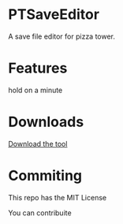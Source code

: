 # PTSaveEditor
A save file editor for pizza tower.

# Features
hold on a minute

# Downloads
[Download the tool](https://github.com/Ricca665/PTSaveEditor/releases/tag/RELEASES)

# Commiting
This repo has the MIT License

You can contribuite